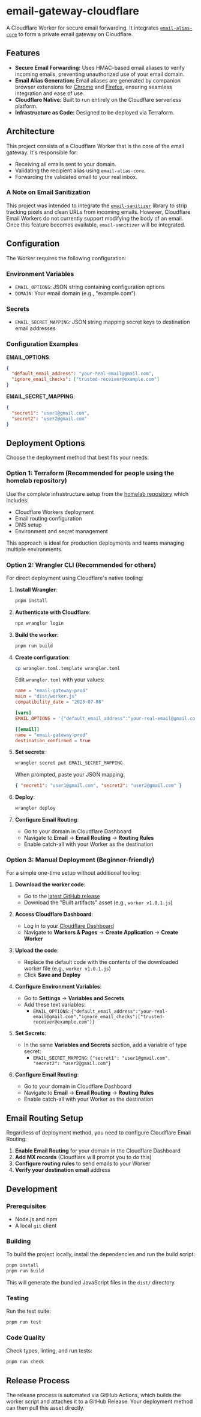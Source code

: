 # email-gateway-cloudflare

A Cloudflare Worker for secure email forwarding. It integrates [`email-alias-core`](../email-alias-core/) to form a private email gateway on Cloudflare.

## Features

- **Secure Email Forwarding:** Uses HMAC-based email aliases to verify incoming emails, preventing unauthorized use of your email domain.
- **Email Alias Generation:** Email aliases are generated by companion browser extensions for [Chrome](https://chromewebstore.google.com/detail/email-alias-generator/ghhkompkfhenihpidldalcocbfplkdgm) and [Firefox](https://addons.mozilla.org/en-US/firefox/addon/email-alias-generator-hmac/), ensuring seamless integration and ease of use.
- **Cloudflare Native:** Built to run entirely on the Cloudflare serverless platform.
- **Infrastructure as Code:** Designed to be deployed via Terraform.

## Architecture

This project consists of a Cloudflare Worker that is the core of the email gateway. It's responsible for:

- Receiving all emails sent to your domain.
- Validating the recipient alias using `email-alias-core`.
- Forwarding the validated email to your real inbox.

### A Note on Email Sanitization

This project was intended to integrate the [`email-sanitizer`](https://github.com/CutTheCrapTech/email-scrubber-core) library to strip tracking pixels and clean URLs from incoming emails. However, Cloudflare Email Workers do not currently support modifying the body of an email. Once this feature becomes available, `email-sanitizer` will be integrated.

## Configuration

The Worker requires the following configuration:

### Environment Variables

- `EMAIL_OPTIONS`: JSON string containing configuration options
- `DOMAIN`: Your email domain (e.g., "example.com")

### Secrets

- `EMAIL_SECRET_MAPPING`: JSON string mapping secret keys to destination email addresses

### Configuration Examples

**EMAIL_OPTIONS**:

```json
{
  "default_email_address": "your-real-email@gmail.com",
  "ignore_email_checks": ["trusted-receiver@example.com"]
}
```

**EMAIL_SECRET_MAPPING**:

```json
{
  "secret1": "user1@gmail.com",
  "secret2": "user2@gmail.com"
}
```

## Deployment Options

Choose the deployment method that best fits your needs:

### Option 1: Terraform (Recommended for people using the homelab repository)

Use the complete infrastructure setup from the [homelab repository](https://github.com/CutTheCrapTech/homelab/tree/main/tofu/cloudflare/email-alias/) which includes:

- Cloudflare Workers deployment
- Email routing configuration
- DNS setup
- Environment and secret management

This approach is ideal for production deployments and teams managing multiple environments.

### Option 2: Wrangler CLI (Recommended for others)

For direct deployment using Cloudflare's native tooling:

1. **Install Wrangler**:

   ```bash
   pnpm install
   ```

2. **Authenticate with Cloudflare**:

   ```bash
   npx wrangler login
   ```

3. **Build the worker**:

   ```bash
   pnpm run build
   ```

4. **Create configuration**:

   ```bash
   cp wrangler.toml.template wrangler.toml
   ```

   Edit `wrangler.toml` with your values:

   ```toml
   name = "email-gateway-prod"
   main = "dist/worker.js"
   compatibility_date = "2025-07-08"

   [vars]
   EMAIL_OPTIONS = '{"default_email_address":"your-real-email@gmail.com","ignore_email_checks":["trusted-receiver@example.com"]}'

   [[email]]
   name = "email-gateway-prod"
   destination_confirmed = true
   ```

5. **Set secrets**:

   ```bash
   wrangler secret put EMAIL_SECRET_MAPPING
   ```

   When prompted, paste your JSON mapping:

   ```json
   { "secret1": "user1@gmail.com", "secret2": "user2@gmail.com" }
   ```

6. **Deploy**:

   ```bash
   wrangler deploy
   ```

7. **Configure Email Routing**:
   - Go to your domain in Cloudflare Dashboard
   - Navigate to **Email** → **Email Routing** → **Routing Rules**
   - Enable catch-all with your Worker as the destination

### Option 3: Manual Deployment (Beginner-friendly)

For a simple one-time setup without additional tooling:

1. **Download the worker code**:
   - Go to the [latest GitHub release](https://github.com/CutTheCrapTech/email-gateway-cloudflare/releases/latest)
   - Download the "Built artifacts" asset (e.g., `worker v1.0.1.js`)

2. **Access Cloudflare Dashboard**:
   - Log in to your [Cloudflare Dashboard](https://dash.cloudflare.com/)
   - Navigate to **Workers & Pages** → **Create Application** → **Create Worker**

3. **Upload the code**:
   - Replace the default code with the contents of the downloaded worker file (e.g., `worker v1.0.1.js`)
   - Click **Save and Deploy**

4. **Configure Environment Variables**:
   - Go to **Settings** → **Variables and Secrets**
   - Add these text variables:
     - `EMAIL_OPTIONS`: `{"default_email_address":"your-real-email@gmail.com","ignore_email_checks":["trusted-receiver@example.com"]}`

5. **Set Secrets**:
   - In the same **Variables and Secrets** section, add a variable of type secret:
     - `EMAIL_SECRET_MAPPING`: `{"secret1": "user1@gmail.com", "secret2": "user2@gmail.com"}`

6. **Configure Email Routing**:
   - Go to your domain in Cloudflare Dashboard
   - Navigate to **Email** → **Email Routing** → **Routing Rules**
   - Enable catch-all with your Worker as the destination

## Email Routing Setup

Regardless of deployment method, you need to configure Cloudflare Email Routing:

1. **Enable Email Routing** for your domain in the Cloudflare Dashboard
2. **Add MX records** (Cloudflare will prompt you to do this)
3. **Configure routing rules** to send emails to your Worker
4. **Verify your destination email** address

## Development

### Prerequisites

- Node.js and npm
- A local `git` client

### Building

To build the project locally, install the dependencies and run the build script:

```bash
pnpm install
pnpm run build
```

This will generate the bundled JavaScript files in the `dist/` directory.

### Testing

Run the test suite:

```bash
pnpm run test
```

### Code Quality

Check types, linting, and run tests:

```bash
pnpm run check
```

## Release Process

The release process is automated via GitHub Actions, which builds the worker script and attaches it to a GitHub Release. Your deployment method can then pull this asset directly.
